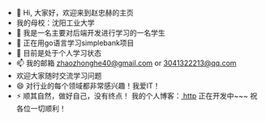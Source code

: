 - 👋 Hi, 大家好，欢迎来到赵忠赫的主页
- 我的母校：沈阳工业大学
- 👀 我是一名主要对后端开发进行学习的一名学生
- 🌱 正在用go语言学习simplebank项目
- 💞️ 目前是处于个人学习状态
- 📫 我的邮箱 zhaozhonghe40@gmail.com or 3041322213@qq.com
- 欢迎大家随时交流学习问题
- 😄  对行业的每个领域都非常感兴趣！我爱IT！
- ⚡ 顺其自然，做好自己，没有终点！
我的个人博客：[ http](https://whuichenggong.github.io/)
正在开发中~~~
祝各位一切顺利！
<!---
Passion never fails
--->
